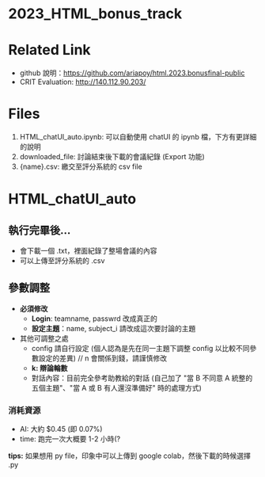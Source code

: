 # 2023_HTML_bonus_track

# Related Link
+ github 說明：https://github.com/ariapoy/html.2023.bonusfinal-public
+ CRIT Evaluation: http://140.112.90.203/

# Files
1. HTML_chatUI_auto.ipynb: 可以自動使用 chatUI 的 ipynb 檔，下方有更詳細的說明
2. downloaded_file: 討論結束後下載的會議紀錄 (Export 功能)
3. {name}.csv: 繳交至評分系統的 csv file


# HTML_chatUI_auto
## 執行完畢後...
+ 會下載一個 .txt，裡面紀錄了整場會議的內容
+ 可以上傳至評分系統的 .csv

## 參數調整
+ **必須修改**
  - **Login**: teamname, passwrd 改成真正的
  - **設定主題**：name, subject_i 請改成這次要討論的主題
+ 其他可調整之處
  - config 請自行設定 (個人認為是先在同一主題下調整 config 以比較不同參數設定的差異) // n 會關係到錢，請謹慎修改
  - **k: 辯論輪數**
  - 對話內容：目前完全參考助教給的對話 (自己加了 "當 B 不同意 A 統整的五個主題"、"當 A 或 B 有人還沒準備好" 時的處理方式)

### 消耗資源
+ AI: 大約 $0.45 (即 0.07%)
+ time: 跑完一次大概要 1-2 小時(?


**tips:** 如果想用 py file，印象中可以上傳到 google colab，然後下載的時候選擇 .py
